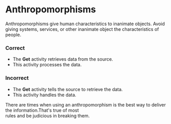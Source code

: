 # Anthropomorphisms

Anthropomorphisms give human characteristics to inanimate objects. Avoid giving systems, services, or other
inanimate object the characteristics of people.

###  Correct
- The **Get** activity retrieves data from the source.
- This activity processes the data.

### Incorrect
- The **Get** activity tells the source to retrieve the data.
- This activity handles the data.

There are times when using an anthropomorphism is the best way to deliver the information.That's true of most  
rules and be judicious in breaking them.
